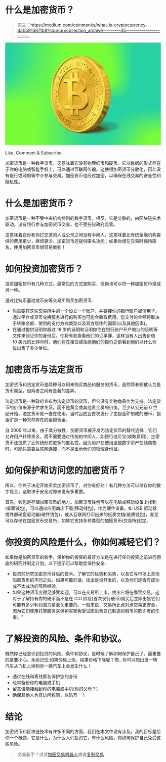 # 什么是加密货币？

> 原文：<https://medium.com/coinmonks/what-is-cryptocurrency-4a0b91d87fb8?source=collection_archive---------35----------------------->

![](img/2d7cbf1f85f36a4f86506922f7c55d88.png)

Like, Comment & Subscribe

加密货币是一种数字货币，这意味着它没有物理纸币和硬币。它以数据的形式存在于你的电脑或智能手机上，可以通过互联网传输。这使得加密货币分散化，因此没有银行或政府等中介参与交易。加密货币也经过加密，以确保在线交易的安全性和隐私性。

# 什么是加密货币？

加密货币是一种不受中央机构控制的数字货币。相反，它是分散的，由区块链技术驱动。没有银行参与加密货币交易，也不受任何政府监管。

这意味着在你和你打交道的人或公司之间没有中间人，这意味着比传统金融机构提供的费用更少，麻烦更少。加密货币还提供匿名功能；如果你想在交易时保持匿名，使用加密货币很容易做到！

# 如何投资加密货币？

投资加密货币有几种方式。最常见的方式是购买，但你也可以将一种加密货币换成另一种。

通过比特币基地或币安等交易所购买加密货币:

*   你需要在这些交易所中的一个设立一个账户，并链接你的银行账户或信用卡。通过平台或货币兑换服务进行的购买也可能会收取费用。您支付的金额将取决于转账金额、使用的支付方式类型以及双方居住的国家(以及其他因素)。
*   在通过提供证明你超过 18 岁的证明和证明你住在银行账户开户地址的证明等文件来验证你的身份后，你将有权查看他们的订单簿，这样当有人出售价值 10 美元的比特币时，他们将在接受或拒绝他们的报价之前看到他们以什么价位出售了多少单位。

# 加密货币与法定货币

加密货币和法定货币是两种可以用来购买商品和服务的货币。虽然两者都被认为是货币类型，但两者之间有显著的差异。

法定货币是一种政府宣布为法定货币的货币，但它没有实物商品作为支持。法定货币的价值来源于供求关系，而不是黄金或其他贵金属的价值。至少从公元前 6 世纪开始，法定货币就一直在使用，当时吕底亚首次发行了由银金矿制成的硬币，银金矿是一种天然存在的金银合金。

自 2009 年以来，由于其分散性，加密货币被开发为法定货币的替代选择；它们允许用户转移资金，而不需要通过传统的中间人，如银行或贝宝(收取费用)。加密货币还提供了比传统形式更多的匿名性，因为用户在使用这些数字资产在线购物时，可能只需要互联网连接，而不是出示他们的物理身份证。

# 如何保护和访问您的加密货币？

所以，你终于决定开始买卖加密货币了。对你有好处！有几种方法可以储存你的数字现金，这取决于安全对你来说有多重要。

首先，钱包是存储加密货币的地方。加密货币钱包可以在电脑或移动设备上找到(桌面钱包)，可以通过应用商店下载(移动钱包)，作为硬件设备，如 USB 驱动器或外部硬盘驱动器(硬件钱包)，或从互联网打印出来的纸质文档(纸质钱包)，甚至可以存储在加密货币交易所，如果它支持多种类型的加密货币(交易所钱包)。

# 你投资的风险是什么，你如何减轻它们？

如果你是加密货币的新手，保护你的投资的最好方法是在进行任何投资之前进行彻底的研究并制定计划。以下提示可以帮助您保持安全:

*   投资前研究加密货币背后的技术。了解它的优势和劣势，以及它与市场上其他加密货币的不同之处。如果可能的话，找出是谁开发的，以及他们是否有成功或不太成功的项目经验。
*   如果这种货币变得足够受欢迎，可以在交易所上市，找出它将在哪里交易。这对于了解持有你的硬币而不是在 ICO 阶段(首次发行硬币)购买后立即出售它们可能有多少利润潜力是至关重要的。一般来说，交易所比点对点交易更安全，因为它们使用托管服务来保护买家免受试图出售自己制造的假币的欺诈者的伤害。"

# 了解投资的风险、条件和协议。

既然你已经意识到投资的风险、条件和协议，是时候了解如何保护自己了。最重要的是要小心。永远记住:如果价格上涨。如果价格下降呢？嗯…你可以想出当一辆汽车从飞机上掉到另一辆汽车上会发生什么！

*   通过在线和离线匿名保护您的身份
*   经常备份你的电脑或手机
*   留意谁能接触到你的电脑或手机(你的父母？)
*   确保其他人也有访问权限，以防万一！

# 结论

加密货币和区块链技术有许多不同的方面，我们在本文中没有涉及。我的目标是给你一个概述，它是什么，为什么人们投资它，有什么风险，你如何保护自己免受这些风险。

> 交易新手？试试[加密交易机器人](/coinmonks/crypto-trading-bot-c2ffce8acb2a)或者[复制交易](/coinmonks/top-10-crypto-copy-trading-platforms-for-beginners-d0c37c7d698c)
